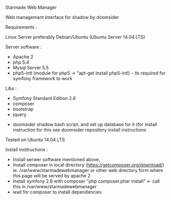 Starmade Web Manager


Web managemant interface for shadow by doomsider

Requirements :

Linux Server preferably Debian/Ubuntu (Ubuntu Server 14.04.LTS)

Server software :
- Apache 2
- php 5.4
- Mysql Server 5.5
- php5-intl (module for php5 -> "apt-get install php5-intl) - its required for symfony framework to work

Libs :
- Symfony Standard Edition 2.8
- composer
- bootstrap
- jquery

* doomsider shadow bash script, and set up database for it (for install instruction for this see doomsider repository install instructions

Tested on Ubuntu 14.04 LTS


Install insttructions :
- Install serwer software mentioned above,
- Install composer in local directory (https://getcomposer.org/download/) ie. /var/www/starmadewebmanager or other web directory form where this page will be served by apache 2
- Install symfony 2.8 with composer "php composer.phar install" <- call this in /var/www/starmadewebmanager
- wait for composer to install dependencies

